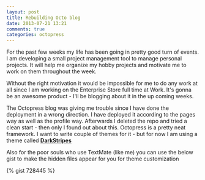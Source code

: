 ```yaml
---
layout: post
title: Rebuilding Octo blog
date: 2013-07-21 13:21
comments: true
categories: octopress
---
```

For the past few weeks my life has been going in pretty good turn of events. I am developing a small project management tool to manage personal projects. It will help me organize my hobby projects and motivate me to work on them throughout the week. 

Without the right motivation it would be impossible for me to do any work at all since I am working on the Enterprise Store full time at Work. It's gonna be an awesome product - I'll be blogging about it in the up coming weeks. 

The Octopress blog was giving me trouble since I have done the deployment in a wrong direction. I have deployed it according to the pages way as well as the profile way. Afterwards I deleted the repo and tried a clean start - then only I found out about this. Octopress is a pretty neat framework. I want to write couple of themes for it - but for now I am using a theme called **[DarkStripes](https://github.com/amelandri/darkstripes)**

Also for the poor souls who use TextMate (like me) you can use the below gist to make the hidden files appear for you for theme customization 

{% gist 728445 %}